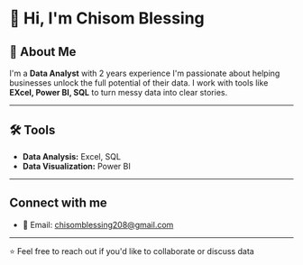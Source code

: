# 👋 Hi, I'm Chisom Blessing

## 📌 About Me 
I'm a **Data Analyst** with 2 years experience
I'm passionate about helping businesses unlock the full potential of their data.
I work with tools like **EXcel, Power BI, SQL** to turn messy data into clear stories.

---

## 🛠️ Tools
- **Data Analysis:** Excel, SQL
- **Data Visualization:** Power BI

---

## Connect with me
- 📧 Email: chisomblessing208@gmail.com

---

⭐ Feel free to reach out if you'd like to collaborate or discuss data
